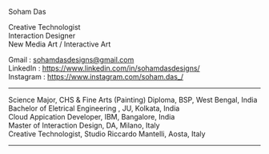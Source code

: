 
Soham Das <br>

Creative Technologist <br>
Interaction Designer <br>
New Media Art / Interactive Art <br>

Gmail : sohamdasdesigns@gmail.com <br>
LinkedIn : https://www.linkedin.com/in/sohamdasdesigns/ <br>
Instagram : https://www.instagram.com/soham.das_/

---------------------------------------------------------------

Science Major, CHS & Fine Arts (Painting) Diploma, BSP, West Bengal, India
Bachelor of Eletrical Engineering , JU, Kolkata, India <br>
Cloud Appication Developer, IBM, Bangalore, India <br>
Master of Interaction Design, DA, Milano, Italy <br>
Creative Technologist, Studio Riccardo Mantelli, Aosta, Italy <br>

--------------------------------------------------------------
